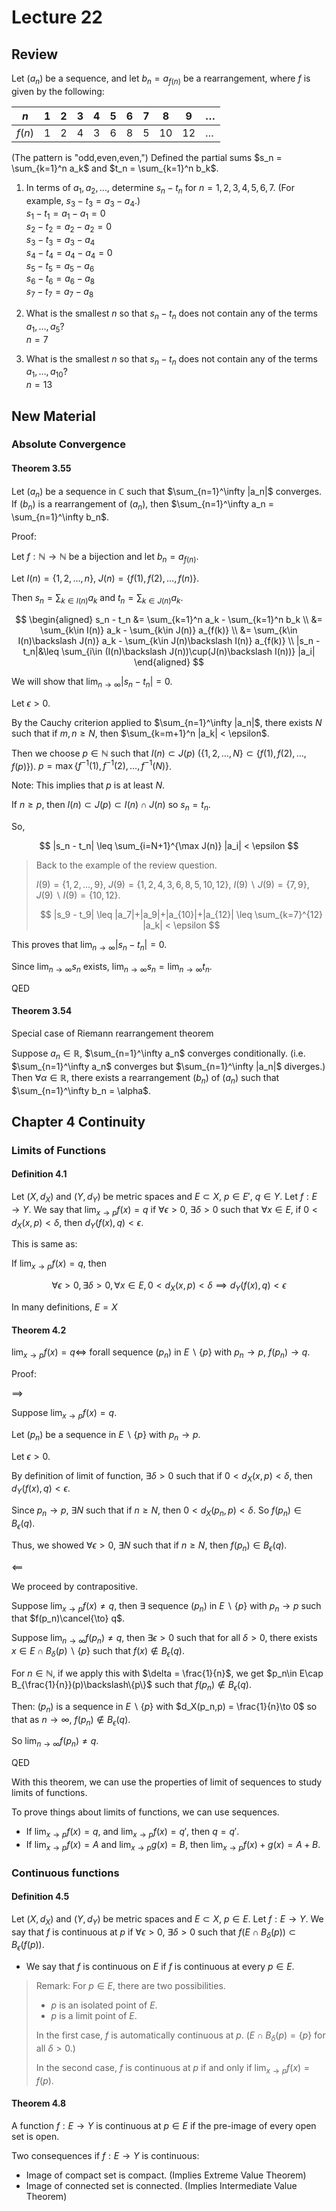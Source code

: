 # Lecture 22

## Review

Let $(a_n)$ be a sequence, and let $b_n = a_{f(n)}$ be a rearrangement, where $f$ is given by the following:

| $n$ | 1 | 2 | 3 | 4 | 5 | 6 | 7 | 8 | 9 | $\dots$ |
| --- | --- | --- | --- | --- | --- | --- | --- | --- | --- | --- |
| $f(n)$ | 1 | 2 | 4 | 3 | 6 | 8 | 5 | 10 | 12 | $\dots$ |

(The pattern is "odd,even,even,") Defined the partial sums $s_n = \sum_{k=1}^n a_k$ and $t_n = \sum_{k=1}^n b_k$.

1. In terms of $a_1,a_2,\ldots$, determine $s_n-t_n$ for $n=1,2,3,4,5,6,7$. (For example, $s_3-t_3 = a_3-a_4$.)  
    $s_1 - t_1 = a_1 - a_1 = 0$  
    $s_2 - t_2 = a_2 - a_2 = 0$  
    $s_3 - t_3 = a_3 - a_4$  
    $s_4 - t_4 = a_4 - a_4 = 0$  
    $s_5 - t_5 = a_5 - a_6$  
    $s_6 - t_6 = a_6 - a_8$  
    $s_7 - t_7 = a_7 - a_8$  

2. What is the smallest $n$ so that $s_n - t_n$ does not contain any of the terms $a_1,\dots, a_5$?  
    $n=7$
3. What is the smallest $n$ so that $s_n - t_n$ does not contain any of the terms $a_1,\dots, a_{10}$?  
    $n=13$

## New Material

### Absolute Convergence

#### Theorem 3.55

Let $(a_n)$ be a sequence in $\mathbb{C}$ such that $\sum_{n=1}^\infty |a_n|$ converges. If $(b_n)$ is a rearrangement of $(a_n)$, then $\sum_{n=1}^\infty a_n = \sum_{n=1}^\infty b_n$.

Proof:

Let $f:\mathbb{N}\to\mathbb{N}$ be a bijection and let $b_n = a_{f(n)}$.

Let $I(n)=\{1,2,\dots,n\}$, $J(n)=\{f(1),f(2),\dots,f(n)\}$.

Then $s_n = \sum_{k\in I(n)} a_k$ and $t_n = \sum_{k\in J(n)} a_k$.

$$
\begin{aligned}
s_n - t_n &= \sum_{k=1}^n a_k - \sum_{k=1}^n b_k \\
&= \sum_{k\in I(n)} a_k - \sum_{k\in J(n)} a_{f(k)} \\
&= \sum_{k\in I(n)\backslash J(n)} a_k - \sum_{k\in J(n)\backslash I(n)} a_{f(k)} \\
|s_n - t_n|&\leq \sum_{i\in (I(n)\backslash J(n))\cup(J(n)\backslash I(n))} |a_i|
\end{aligned}
$$

We will show that $\lim_{n\to\infty} |s_n - t_n| = 0$.

Let $\epsilon > 0$.

By the Cauchy criterion applied to $\sum_{n=1}^\infty |a_n|$, there exists $N$ such that if $m,n\geq N$, then $\sum_{k=m+1}^n |a_k| < \epsilon$.

Then we choose $p\in\mathbb{N}$ such that $I(n)\subset J(p)$ ($\{1,2,\dots,N\}\subset\{f(1),f(2),\dots,f(p)\}$). $p=\max\{f^{-1}(1),f^{-1}(2),\dots,f^{-1}(N)\}$.

Note: This implies that $p$ is at least $N$.

If $n\geq p$, then $I(n)\subset J(p)\subset I(n)\cap J(n)$ so $s_n = t_n$.

So,

$$
|s_n - t_n| \leq \sum_{i=N+1}^{\max J(n)} |a_i| < \epsilon
$$

> Back to the example of the review question.
>
> $I(9)=\{1,2,\dots,9\}$, $J(9)=\{1,2,4,3,6,8,5,10,12\}$, $I(9)\backslash J(9)=\{7,9\}$, $J(9)\backslash I(9)=\{10,12\}$.
>
>$$ |s_9 - t_9| \leq |a_7|+|a_9|+|a_{10}|+|a_{12}| \leq \sum_{k=7}^{12} |a_k| < \epsilon $$

This proves that $\lim_{n\to\infty} |s_n - t_n| = 0$.

Since $\lim_{n\to\infty} s_n$ exists, $\lim_{n\to\infty} s_n = \lim_{n\to\infty} t_n$.

QED

#### Theorem 3.54

Special case of Riemann rearrangement theorem

Suppose $a_n\in \mathbb{R}$, $\sum_{n=1}^\infty a_n$ converges conditionally. (i.e. $\sum_{n=1}^\infty a_n$ converges but $\sum_{n=1}^\infty |a_n|$ diverges.) Then $\forall \alpha\in\mathbb{R}$, there exists a rearrangement $(b_n)$ of $(a_n)$ such that $\sum_{n=1}^\infty b_n = \alpha$.

## Chapter 4 Continuity

### Limits of Functions

#### Definition 4.1

Let $(X,d_X)$ and $(Y,d_Y)$ be metric spaces and $E\subset X$, $p\in E'$, $q\in Y$. Let $f:E\to Y$. We say that $\lim_{x\to p} f(x) = q$ if $\forall \epsilon > 0$, $\exists \delta > 0$ such that $\forall x\in E$, if $0 < d_X(x,p) < \delta$, then $d_Y(f(x),q) < \epsilon$.

This is same as:

If $\lim_{x\to p} f(x)=q$, then

$$
\forall \epsilon > 0, \exists \delta > 0, \forall x\in E, 0 < d_X(x,p) < \delta \implies d_Y(f(x),q) < \epsilon
$$

In many definitions, $E=X$

#### Theorem 4.2

$\lim_{x\to p} f(x) = q \iff$ forall sequence $(p_n)$ in $E\backslash\{p\}$ with $p_n\to p$, $f(p_n)\to q$.

Proof:

$\implies$

Suppose $\lim_{x\to p} f(x) = q$.

Let $(p_n)$ be a sequence in $E\backslash\{p\}$ with $p_n\to p$.

Let $\epsilon > 0$.

By definition of limit of function, $\exists \delta > 0$ such that if $0 < d_X(x,p) < \delta$, then $d_Y(f(x),q) < \epsilon$.

Since $p_n\to p$, $\exists N$ such that if $n\geq N$, then $0 < d_X(p_n,p) < \delta$. So $f(p_n)\in B_\epsilon(q)$.

Thus, we showed $\forall \epsilon > 0$, $\exists N$ such that if $n\geq N$, then $f(p_n)\in B_\epsilon(q)$.

$\impliedby$

We proceed by contrapositive.

Suppose $\lim_{x\to p} f(x) \neq q$, then $\exists$ sequence $(p_n)$ in $E\backslash\{p\}$ with $p_n\to p$ such that $f(p_n)\cancel{\to} q$.

Suppose $\lim_{n\to\infty} f(p_n) \neq q$, then $\exists \epsilon > 0$ such that for all $\delta > 0$, there exists $x\in E\cap B_\delta(p)\backslash\{p\}$ such that $f(x)\notin B_\epsilon(q)$.

For $n\in\mathbb{N}$, if we apply this with $\delta = \frac{1}{n}$, we get $p_n\in E\cap B_{\frac{1}{n}}(p)\backslash\{p\}$ such that $f(p_n)\notin B_\epsilon(q)$.

Then: $(p_n)$ is a sequence in $E\backslash\{p\}$ with $d_X(p_n,p) = \frac{1}{n}\to 0$ so that as $n\to\infty$, $f(p_n)\notin B_\epsilon(q)$.

So $\lim_{n\to\infty} f(p_n) \neq q$.

QED

With this theorem, we can use the properties of limit of sequences to study limits of functions.

To prove things about limits of functions, we can use sequences.

- If $\lim_{x\to p} f(x) = q$, and $\lim_{x\to p} f(x)=q'$, then $q=q'$.
- If $\lim_{x\to p} f(x) = A$ and $\lim_{x\to p} g(x) = B$, then $\lim_{x\to p} f(x) + g(x) = A+B$.

### Continuous functions

#### Definition 4.5

Let $(X,d_X)$ and $(Y,d_Y)$ be metric spaces and $E\subset X$, $p\in E$. Let $f:E\to Y$. We say that $f$ is continuous at $p$ if $\forall \epsilon > 0$, $\exists \delta > 0$ such that $f(E\cap B_\delta(p))\subset B_\epsilon(f(p))$.

- We say that $f$ is continuous on $E$ if $f$ is continuous at every $p\in E$.

> Remark: For $p\in E$, there are two possibilities.
>
> - $p$ is an isolated point of $E$.
> - $p$ is a limit point of $E$.
>
> In the first case, $f$ is automatically continuous at $p$. ($E\cap B_\delta(p)=\{p\}$ for all $\delta > 0$.)
>
> In the second case, $f$ is continuous at $p$ if and only if $\lim_{x\to p} f(x) = f(p)$.

#### Theorem 4.8

A function $f:E\to Y$ is continuous at $p\in E$ if the pre-image of every open set is open.

Two consequences if $f:E\to Y$ is continuous:

- Image of compact set is compact. (Implies Extreme Value Theorem)
- Image of connected set is connected. (Implies Intermediate Value Theorem)
